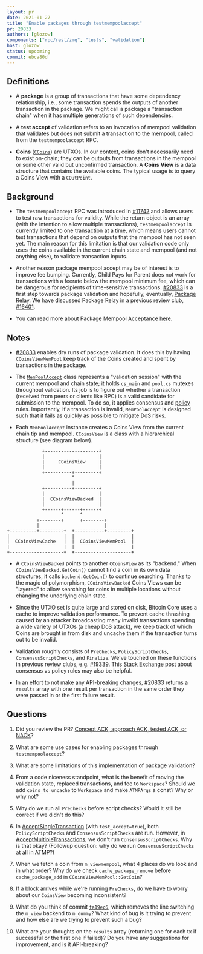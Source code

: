 ```yaml
---
layout: pr
date: 2021-01-27
title: "Enable packages through testmempoolaccept"
pr: 20833
authors: [glozow]
components: ["rpc/rest/zmq", "tests", "validation"]
host: glozow
status: upcoming
commit: ebca80d
---
```


## Definitions

- A **package** is a group of transactions that have some dependency
  relationship, i.e., some transaction spends the outputs of another
  transaction in the package.  We might call a package a "transaction chain" when
  it has multiple generations of such dependencies.

- A **test accept** of validation refers to an invocation of mempool validation
  that validates but does not submit a transaction to the mempool, called from
  the `testmempoolaccept` RPC.

- **Coins** ([`CCoins`](https://doxygen.bitcoincore.org/struct_c_coin.html))
  are UTXOs.  In our context, coins don't necessarily need to exist on-chain;
  they can be outputs from transactions in the mempool or some other valid but
  unconfirmed transaction.  A **Coins View** is a data structure that contains
  the available coins. The typical usage is to query a Coins View with a
  `COutPoint`.

## Background

- The `testmempoolaccept` RPC was introduced in
  [#11742](https://github.com/bitcoin/bitcoin/pull/11742) and allows users to
  test raw transactions for validity. While the return object is an array (with
  the intention to allow multiple transactions), `testmempoolaccept` is currently
  limited to one transaction at a time, which means users cannot test
  transactions that depend on outputs that the mempool has not seen yet. The main
  reason for this limitation is that our validation code only uses the coins
  available in the current chain state and mempool (and not anything else), to
  validate transaction inputs.

- Another reason package mempool accept may be of interest is to improve fee
  bumping.  Currently, Child Pays for Parent does not work for transactions
  with a feerate below the mempool minimum fee, which can be dangerous for
  recipients of time-sensitive transactions.
  [#20833](https://github.com/bitcoin/bitcoin/pull/20833) is a first step towards
  package validation and hopefully, eventually, [Package
  Relay](https://bitcoinops.org/en/topics/package-relay/).  We have discussed
  Package Relay in a previous review club,
  [#16401](https://bitcoincore.reviews/16401). 

- You can read more about Package Mempool Acceptance
  [here](https://brink.dev/blog/2021/01/21/fellowship-project-package-accept/).

## Notes

- [#20833](https://github.com/bitcoin/bitcoin/pull/20833) enables dry runs of
  package validation.  It does this by having `CCoinsViewMemPool` keep track of
  the Coins created and spent by transactions in the package.

- The
  [`MemPoolAccept`](https://github.com/bitcoin/bitcoin/blob/7f653c3b/src/validation.cpp#L451)
  class represents a "validation session" with the current mempool and chain
  state; it holds `cs_main` and `pool.cs` mutexes throughout validation.  Its job
  is to figure out whether a transaction (received from peers or clients like
  RPC) is a valid candidate for submission to the mempool.  To do so, it applies
  consensus and
  [policy](https://github.com/bitcoin/bitcoin/tree/c831e105/src/policy) rules.
  Importantly, if a transaction is invalid, `MemPoolAccept` is designed such that
  it fails as quickly as possible to mitigate DoS risks.

- Each `MemPoolAccept` instance creates a Coins View from the current chain tip
  and mempool.  `CCoinsView` is a class with a hierarchical structure (see
  diagram below).

```
             +--------------------+
             |                    |
             |     CCoinsView     |
             |                    |
             +----------+---------+
                        ^
                        |
             +----------+---------+
             |                    |
             |  CCoinsViewBacked  |
             |                    |
             +------+------+------+
                    ^      ^
           +--------+      +--------+
           |                        |
+----------+---------+  +-----------+---------+
|                    |  |                     |
|  CCoinsViewCache   |  |  CCoinsViewMemPool  |
|                    |  |                     |
+--------------------+  +---------------------+
```

- A `CCoinsViewBacked` points to another `CCoinsView` as its "backend." When
  `CCoinsViewBacked.GetCoin()` cannot find a coin in its own data structures,
  it calls `backend.GetCoin()` to continue searching. Thanks to the magic of
  polymorphism, `CCoinsViewBacked` Coins Views can be "layered" to allow
  searching for coins in multiple locations without changing the underlying chain
  state.

- Since the UTXO set is quite large and stored on disk, Bitcoin Core uses a
  cache to improve validation performance.  To prevent cache thrashing caused
  by an attacker broadcasting many invalid transactions spending a wide variety
  of UTXOs (a cheap DoS attack), we keep track of which Coins are brought in from
  disk and uncache them if the transaction turns out to be invalid.

- Validation roughly consists of `PreChecks`, `PolicyScriptChecks`,
  `ConsensusScriptChecks`, and `Finalize`.  We've touched on these functions in
  previous review clubs, e.g.  [#19339](https://bitcoincore.reviews/19339).  This
  [Stack Exchange
  post](https://bitcoin.stackexchange.com/questions/100317/what-is-the-difference-between-policy-and-consensus-when-it-comes-to-a-bitcoin-c)
  about consensus vs policy rules may also be helpful.

- In an effort to not make any API-breaking changes, #20833 returns a `results`
  array with one result per transaction in the same order they were passed in
  or the first failure result.

## Questions

1. Did you review the PR? [Concept ACK, approach ACK, tested ACK, or
   NACK](https://github.com/bitcoin/bitcoin/blob/master/CONTRIBUTING.md#peer-review)?

2. What are some use cases for enabling packages through `testmempoolaccept`?

3. What are some limitations of this implementation of package validation?

4. From a code niceness standpoint, what is the benefit of moving the
   validation state, replaced transactions, and fee to `Workspace`?  Should we
   add `coins_to_uncache` to `Workspace` and make `ATMPArgs` a const? Why or why
   not?

5. Why do we run all `PreChecks` before script checks? Would it still be
   correct if we didn't do this?

6. In
   [AcceptSingleTransaction](https://github.com/bitcoin/bitcoin/blob/574758e6/src/validation.cpp#L1037)
   (with `test_accept=true`), both `PolicyScriptChecks` and
   `ConsensusScriptChecks` are run. However, in
   [AcceptMultipleTransactions](https://github.com/bitcoin/bitcoin/blob/574758e6/src/validation.cpp#L1068),
   we don't run `ConsensusScriptChecks`. Why is that okay?  (Followup question:
   why do we run `ConsensusScriptChecks` at all in ATMP?)

7. When we fetch a coin from `m_viewmempool`, what 4 places do we look and in
   what order? Why do we check `cache_package_remove` before
   `cache_package_add` in `CCoinsViewMemPool::GetCoin`?

8. If a block arrives while we're running `PreChecks`, do we have to worry
   about our `CoinsView` becoming inconsistent?

9. What do you think of commit
   [`fa19ec6`](https://github.com/bitcoin/bitcoin/pull/20833/commits/fa19ec6f98f0ae3398b0d3310f28cdbbfec7c653),
   which removes the line switching the `m_view` backend to `m_dummy`?  What kind
   of bug is it trying to prevent and how else are we trying to prevent such a
   bug?

10. What are your thoughts on the `results` array (returning one for each tx if
    successful or the first one if failed)? Do you have any suggestions for
    improvement, and is it API-breaking?
